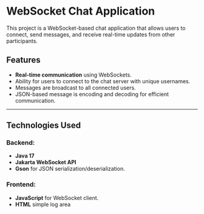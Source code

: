 # WebSocket Chat Application

This project is a WebSocket-based chat application that allows users to connect, send messages, and receive real-time updates from other participants.

## Features
- **Real-time communication** using WebSockets.
- Ability for users to connect to the chat server with unique usernames.
- Messages are broadcast to all connected users.
- JSON-based message is encoding and decoding for efficient communication.

---

## Technologies Used
### Backend:
- **Java 17**
- **Jakarta WebSocket API**
- **Gson** for JSON serialization/deserialization.

### Frontend:
- **JavaScript** for WebSocket client.
- **HTML** simple log area


